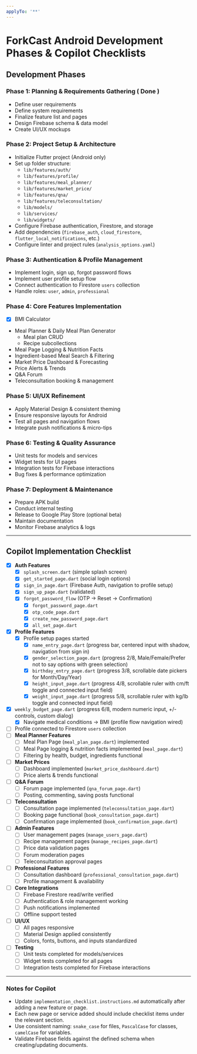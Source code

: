 ```yaml
---
applyTo: '**'
---
```

# ForkCast Android Development Phases & Copilot Checklists

## Development Phases

### Phase 1: Planning & Requirements Gathering ( Done )
- Define user requirements
- Define system requirements
- Finalize feature list and pages
- Design Firebase schema & data model
- Create UI/UX mockups

### Phase 2: Project Setup & Architecture
- Initialize Flutter project (Android only)
- Set up folder structure:
  - `lib/features/auth/`
  - `lib/features/profile/`
  - `lib/features/meal_planner/`
  - `lib/features/market_price/`
  - `lib/features/qna/`
  - `lib/features/teleconsultation/`
  - `lib/models/`
  - `lib/services/`
  - `lib/widgets/`
- Configure Firebase authentication, Firestore, and storage
- Add dependencies (`firebase_auth`, `cloud_firestore`, `flutter_local_notifications`, etc.)
- Configure linter and project rules (`analysis_options.yaml`)

### Phase 3: Authentication & Profile Management
- Implement login, sign up, forgot password flows
- Implement user profile setup flow
- Connect authentication to Firestore `users` collection
- Handle roles: `user`, `admin`, `professional`

### Phase 4: Core Features Implementation
- [x] BMI Calculator
- Meal Planner & Daily Meal Plan Generator
  - Meal plan CRUD
  - Recipe subcollections
- Meal Page Logging & Nutrition Facts
- Ingredient-based Meal Search & Filtering
- Market Price Dashboard & Forecasting
- Price Alerts & Trends
- Q&A Forum
- Teleconsultation booking & management

### Phase 5: UI/UX Refinement
- Apply Material Design & consistent theming
- Ensure responsive layouts for Android
- Test all pages and navigation flows
- Integrate push notifications & micro-tips

### Phase 6: Testing & Quality Assurance
- Unit tests for models and services
- Widget tests for UI pages
- Integration tests for Firebase interactions
- Bug fixes & performance optimization

### Phase 7: Deployment & Maintenance
- Prepare APK build
- Conduct internal testing
- Release to Google Play Store (optional beta)
- Maintain documentation
- Monitor Firebase analytics & logs

---

## Copilot Implementation Checklist

 - [x] **Auth Features**
   - [x] `splash_screen.dart` (simple splash screen)
   - [x] `get_started_page.dart` (social login options)
   - [x] `sign_in_page.dart` (Firebase Auth, navigation to profile setup)
   - [x] `sign_up_page.dart` (validated)
   - [x] `forgot_password_flow` (OTP → Reset → Confirmation)
     - [x] `forgot_password_page.dart`
     - [x] `otp_code_page.dart`
     - [x] `create_new_password_page.dart`
     - [x] `all_set_page.dart`
 - [x] **Profile Features**
   - [x] Profile setup pages started
     - [x] `name_entry_page.dart` (progress bar, centered input with shadow, navigation from sign in)
     - [x] `gender_selection_page.dart` (progress 2/8, Male/Female/Prefer not to say options with green selection)
     - [x] `birthday_entry_page.dart` (progress 3/8, scrollable date pickers for Month/Day/Year)
     - [x] `height_input_page.dart` (progress 4/8, scrollable ruler with cm/ft toggle and connected input field)
     - [x] `weight_input_page.dart` (progress 5/8, scrollable ruler with kg/lb toggle and connected input field)
  - [x] `weekly_budget_page.dart` (progress 6/8, modern numeric input, +/- controls, custom dialog)
    - [x] Navigate medical conditions → BMI (profile flow navigation wired)
   - [ ] Profile connected to Firestore `users` collection
- [ ] **Meal Planner Features**
  - [ ] Meal Plan Page (`meal_plan_page.dart`) implemented
  - [ ] Meal Page logging & nutrition facts implemented (`meal_page.dart`)
  - [ ] Filtering by health, budget, ingredients functional
- [ ] **Market Prices**
  - [ ] Dashboard implemented (`market_price_dashboard.dart`)
  - [ ] Price alerts & trends functional
- [ ] **Q&A Forum**
  - [ ] Forum page implemented (`qna_forum_page.dart`)
  - [ ] Posting, commenting, saving posts functional
- [ ] **Teleconsultation**
  - [ ] Consultation page implemented (`teleconsultation_page.dart`)
  - [ ] Booking page functional (`book_consultation_page.dart`)
  - [ ] Confirmation page implemented (`book_confirmation_page.dart`)
- [ ] **Admin Features**
  - [ ] User management pages (`manage_users_page.dart`)
  - [ ] Recipe management pages (`manage_recipes_page.dart`)
  - [ ] Price data validation pages
  - [ ] Forum moderation pages
  - [ ] Teleconsultation approval pages
- [ ] **Professional Features**
  - [ ] Consultation dashboard (`professional_consultation_page.dart`)
  - [ ] Profile management & availability
- [ ] **Core Integrations**
  - [ ] Firebase Firestore read/write verified
  - [ ] Authentication & role management working
  - [ ] Push notifications implemented
  - [ ] Offline support tested
- [ ] **UI/UX**
  - [ ] All pages responsive
  - [ ] Material Design applied consistently
  - [ ] Colors, fonts, buttons, and inputs standardized
- [ ] **Testing**
  - [ ] Unit tests completed for models/services
  - [ ] Widget tests completed for all pages
  - [ ] Integration tests completed for Firebase interactions

---

### Notes for Copilot
- Update `implementation_checklist.instructions.md` automatically after adding a new feature or page.
- Each new page or service added should include checklist items under the relevant section.
- Use consistent naming: `snake_case` for files, `PascalCase` for classes, `camelCase` for variables.
- Validate Firebase fields against the defined schema when creating/updating documents.
